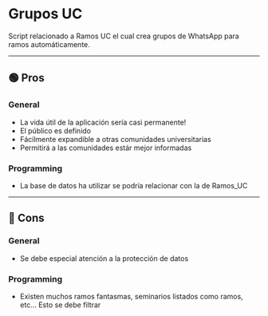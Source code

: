 # Grupos UC
Script relacionado a Ramos UC el cual crea grupos de WhatsApp para ramos automáticamente.

----------------------------------------------------------------------------------------------
## 🟢 Pros

### General
- La vida útil de la aplicación sería casi permanente!
- El público es definido
- Fácilmente expandible a otras comunidades universitarias
- Permitirá a las comunidades estár mejor informadas

### Programming
- La base de datos ha utilizar se podría relacionar con la de Ramos_UC

----------------------------------------------------------------------------------------------
## 🔴 Cons

### General
- Se debe especial atención a la protección de datos

### Programming
- Existen muchos ramos fantasmas, seminarios listados como ramos, etc... Esto se debe filtrar
